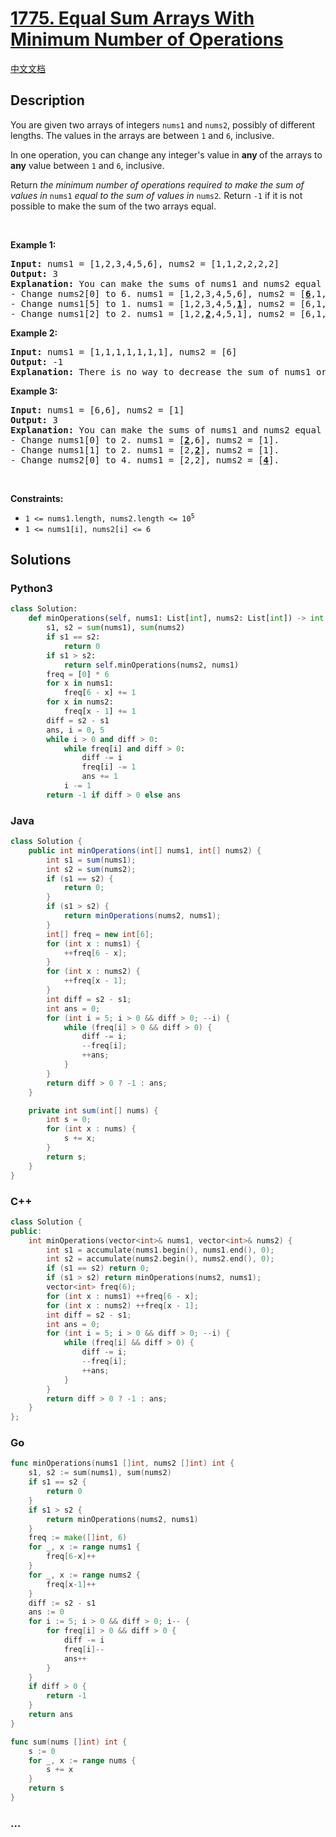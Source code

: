 # [1775. Equal Sum Arrays With Minimum Number of Operations](https://leetcode.com/problems/equal-sum-arrays-with-minimum-number-of-operations)

[中文文档](/solution/1700-1799/1775.Equal%20Sum%20Arrays%20With%20Minimum%20Number%20of%20Operations/README.md)

## Description

<p>You are given two arrays of integers <code>nums1</code> and <code><font face="monospace">nums2</font></code>, possibly of different lengths. The values in the arrays are between <code>1</code> and <code>6</code>, inclusive.</p>

<p>In one operation, you can change any integer&#39;s value in <strong>any </strong>of the arrays to <strong>any</strong> value between <code>1</code> and <code>6</code>, inclusive.</p>

<p>Return <em>the minimum number of operations required to make the sum of values in </em><code>nums1</code><em> equal to the sum of values in </em><code>nums2</code><em>.</em> Return <code>-1</code>​​​​​ if it is not possible to make the sum of the two arrays equal.</p>

<p>&nbsp;</p>
<p><strong class="example">Example 1:</strong></p>

<pre>
<strong>Input:</strong> nums1 = [1,2,3,4,5,6], nums2 = [1,1,2,2,2,2]
<strong>Output:</strong> 3
<strong>Explanation:</strong> You can make the sums of nums1 and nums2 equal with 3 operations. All indices are 0-indexed.
- Change nums2[0] to 6. nums1 = [1,2,3,4,5,6], nums2 = [<u><strong>6</strong></u>,1,2,2,2,2].
- Change nums1[5] to 1. nums1 = [1,2,3,4,5,<strong><u>1</u></strong>], nums2 = [6,1,2,2,2,2].
- Change nums1[2] to 2. nums1 = [1,2,<strong><u>2</u></strong>,4,5,1], nums2 = [6,1,2,2,2,2].
</pre>

<p><strong class="example">Example 2:</strong></p>

<pre>
<strong>Input:</strong> nums1 = [1,1,1,1,1,1,1], nums2 = [6]
<strong>Output:</strong> -1
<strong>Explanation:</strong> There is no way to decrease the sum of nums1 or to increase the sum of nums2 to make them equal.
</pre>

<p><strong class="example">Example 3:</strong></p>

<pre>
<strong>Input:</strong> nums1 = [6,6], nums2 = [1]
<strong>Output:</strong> 3
<strong>Explanation:</strong> You can make the sums of nums1 and nums2 equal with 3 operations. All indices are 0-indexed. 
- Change nums1[0] to 2. nums1 = [<strong><u>2</u></strong>,6], nums2 = [1].
- Change nums1[1] to 2. nums1 = [2,<strong><u>2</u></strong>], nums2 = [1].
- Change nums2[0] to 4. nums1 = [2,2], nums2 = [<strong><u>4</u></strong>].
</pre>

<p>&nbsp;</p>
<p><strong>Constraints:</strong></p>

<ul>
	<li><code>1 &lt;= nums1.length, nums2.length &lt;= 10<sup>5</sup></code></li>
	<li><code>1 &lt;= nums1[i], nums2[i] &lt;= 6</code></li>
</ul>

## Solutions

<!-- tabs:start -->

### **Python3**

```python
class Solution:
    def minOperations(self, nums1: List[int], nums2: List[int]) -> int:
        s1, s2 = sum(nums1), sum(nums2)
        if s1 == s2:
            return 0
        if s1 > s2:
            return self.minOperations(nums2, nums1)
        freq = [0] * 6
        for x in nums1:
            freq[6 - x] += 1
        for x in nums2:
            freq[x - 1] += 1
        diff = s2 - s1
        ans, i = 0, 5
        while i > 0 and diff > 0:
            while freq[i] and diff > 0:
                diff -= i
                freq[i] -= 1
                ans += 1
            i -= 1
        return -1 if diff > 0 else ans
```

### **Java**

```java
class Solution {
    public int minOperations(int[] nums1, int[] nums2) {
        int s1 = sum(nums1);
        int s2 = sum(nums2);
        if (s1 == s2) {
            return 0;
        }
        if (s1 > s2) {
            return minOperations(nums2, nums1);
        }
        int[] freq = new int[6];
        for (int x : nums1) {
            ++freq[6 - x];
        }
        for (int x : nums2) {
            ++freq[x - 1];
        }
        int diff = s2 - s1;
        int ans = 0;
        for (int i = 5; i > 0 && diff > 0; --i) {
            while (freq[i] > 0 && diff > 0) {
                diff -= i;
                --freq[i];
                ++ans;
            }
        }
        return diff > 0 ? -1 : ans;
    }

    private int sum(int[] nums) {
        int s = 0;
        for (int x : nums) {
            s += x;
        }
        return s;
    }
}
```

### **C++**

```cpp
class Solution {
public:
    int minOperations(vector<int>& nums1, vector<int>& nums2) {
        int s1 = accumulate(nums1.begin(), nums1.end(), 0);
        int s2 = accumulate(nums2.begin(), nums2.end(), 0);
        if (s1 == s2) return 0;
        if (s1 > s2) return minOperations(nums2, nums1);
        vector<int> freq(6);
        for (int x : nums1) ++freq[6 - x];
        for (int x : nums2) ++freq[x - 1];
        int diff = s2 - s1;
        int ans = 0;
        for (int i = 5; i > 0 && diff > 0; --i) {
            while (freq[i] && diff > 0) {
                diff -= i;
                --freq[i];
                ++ans;
            }
        }
        return diff > 0 ? -1 : ans;
    }
};
```

### **Go**

```go
func minOperations(nums1 []int, nums2 []int) int {
	s1, s2 := sum(nums1), sum(nums2)
	if s1 == s2 {
		return 0
	}
	if s1 > s2 {
		return minOperations(nums2, nums1)
	}
	freq := make([]int, 6)
	for _, x := range nums1 {
		freq[6-x]++
	}
	for _, x := range nums2 {
		freq[x-1]++
	}
	diff := s2 - s1
	ans := 0
	for i := 5; i > 0 && diff > 0; i-- {
		for freq[i] > 0 && diff > 0 {
			diff -= i
			freq[i]--
			ans++
		}
	}
	if diff > 0 {
		return -1
	}
	return ans
}

func sum(nums []int) int {
	s := 0
	for _, x := range nums {
		s += x
	}
	return s
}
```

### **...**

```

```

<!-- tabs:end -->
